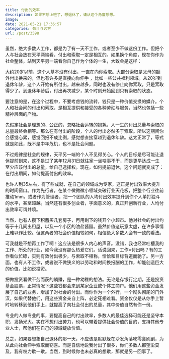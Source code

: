 ```yaml
---
title: 付出的效率
description: 如果不想上班了，想退休了，请从这个角度想想。
image: 
date: 2021-05-21 17:36:57
categories: 苟且与远方
url: /post/3598
---
```


虽然，绝大多数人工作，都是为了有一天不工作，或者至少不做这份工作。但把个人与社会放在天平两端看，付出和索取一定是相互的。如果换个角度，现在你作为社会整体，站到天平另一端看你自己作为个体的一生，大致会是这样：

大约20岁以前，这个人基本没有付出，一直在向你索取。大部分索取是父母的额外付出换来的，但也有许多是直接向你伸手 ，比如一些公共福利领域。从20岁到退休年龄，这个人开始有所付出，越来越多，同时也没有停止向你索取，只是索取得少了。到退休年龄后，付出再次减少，某个时刻开始回到只有索取的状态。

要注意的是，在这个过程中，不要考虑钱的流转，钱只是一种价值交换的媒介。个人和社会间的付出和索取，是相互提供和接受的各种劳动与服务，当然也包括一些精神层面的产物。

先假定社会是理想的、公正的，忽略社会运转的损耗，人一生的付出总量与索取的总量最终会相等。那么在有付出的阶段，个人的付出必然多于索取。所以这期间你会感觉心累，感觉回报不成比例，感觉想直接穿越到退休年龄。这太正常了，等式就是如此，既不是中年危机，也不是社会问题。

不过规律是社会的规律，天平另一端的个人不见得关心。个人的目标是尽可能让退休提前到来，这不是过了某年12月31日就往家一坐啥事不干，而是更早达成一生至少应该付出的总量，给自己选择权。现在，如何提前退休，这个问题就变成了：在付出期间，如何提高付出的效率。

也许人到35左右，有了些成就，在自己的领域成为专家，这正是付出效率大提升的时间窗口。作为先行者，在某个微微微小领域突破行业天花板，把整个行业往前推动1mm。或者作为管理者，把一个团队的人均付出效率提升到你个人单打独斗的水平，甚至超越。当然还有很多创业者，字面意义的，真正开创新行业，人均付出效率可谓井喷。

当然，也有人攒下积蓄买几套房子，再用剩下的钱开个小超市。他对社会的付出约等于十几间出租屋，以及一个小区的油盐酱醋。虽然价值这玩意太虚，在许多事情上难以作比较。但这两者的社会价值相较如何，相信绝大多数人会有一致的看法。

可我就是不想再工作了啊！这应该是很多人内心的声音。没错，我也经常吐槽我的工作、所处的行业，如今我没有那么热爱它们。话说回来，工作=付出吗？有的工作看似忙碌，实则有效付出极少，与索取不相称，恰恰和目标背道而驰了。另一方面，也有人不工作，或者说不做狭义的以劳动和时间换报酬的工作，却能创造巨大的价值，比如说投资。

把做投资看做不劳而获的躺赚，是一种幼稚的想法。无论是存银行定期，还是投资基金股票，正常情况下这些钱都会来到某家企业或个体工商户。他们用这些资金发展了自己的业务，增加了对社会的付出。而你作为一个外行，一个彻头彻尾的门外汉，如果代替他们，用这些资金亲自上阵，必定死相难看。资金仅仅是从你手上暂时地转移到他们手上，就提高了向社会付出的总量，其中价值自然有你一份。

专业的人做专业的事，要提高自己的付出效率，多数人的最佳选择可能还是坚守本职、发扬光大。实在不想付出劳力，也可以带着提供社会价值的目的，支持其他专业人士，帮他们在自己的领域绽放价值。

总之，如果要想象自己退休的那一天，不应该是默默躲在沙发角落吃零食刷剧，为从此向社会伸手索取而窃喜。而是自信地说我付出了很多，你们多数人都望尘莫及，我有权力歇一歇。当然，到时候你也未必真的想歇，那就是另一回事了。